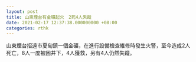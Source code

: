 ```yaml
---
layout: post
title: 山東煙台有金礦起火　2死4人失蹤
date: 2021-02-17 12:37:38.000000000 +08:00
categories: rthk
---
```


山東煙台招遠市夏甸鎮一個金礦，在進行設備檢查維修時發生火警，至今造成2人死亡，8人一度被困井下，4人獲救，另有4人仍然失蹤。
